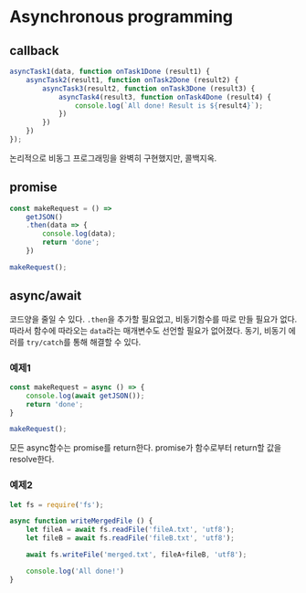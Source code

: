Asynchronous programming
====

## callback
```javascript
asyncTask1(data, function onTask1Done (result1) {
    asyncTask2(result1, function onTask2Done (result2) {
        asyncTask3(result2, function onTask3Done (result3) {
            asyncTask4(result3, function onTask4Done (result4) {
                console.log(`All done! Result is ${result4}`);
            })
        })
    })
});
```
논리적으로 비동그 프로그래밍을 완벽히 구현했지만, 콜백지옥.

## promise
```javascript
const makeRequest = () => 
    getJSON()
    .then(data => {
        console.log(data);
        return 'done';
    })

makeRequest();
```

## async/await
코드양을 줄일 수 있다. ```.then```을 추가할 필요없고, 비동기함수를 따로 만들 필요가 없다. 따라서 함수에 따라오는 ```data```라는 매개변수도 선언할 필요가 없어졌다. 동기, 비동기 에러를 ```try/catch```를 통해 해결할 수 있다.

### 예제1
```javascript
const makeRequest = async () => {
    console.log(await getJSON());
    return 'done';
}

makeRequest();
```
모든 async함수는 promise를 return한다. promise가 함수로부터 return할 값을 resolve한다.

### 예제2
```javascript
let fs = require('fs');

async function writeMergedFile () {
    let fileA = await fs.readFile('fileA.txt', 'utf8');
    let fileB = await fs.readFile('fileB.txt', 'utf8');

    await fs.writeFile('merged.txt', fileA+fileB, 'utf8');

    console.log('All done!')
}
```